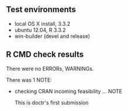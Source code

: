 ## Test environments
* local OS X install, 3.3.2
* ubuntu 12.04, R 3.3.2
* win-builder (devel and release)

## R CMD check results
There were no ERRORs, WARNINGs.

There was 1 NOTE:

* checking CRAN incoming feasibility ... NOTE

  This is doctr's first submission